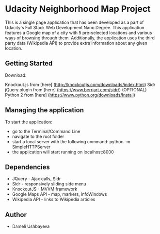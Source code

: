 # Udacity Neighborhood Map Project

This is a single page application that has been developed as a part of Udacity's Full Stack Web Development Nano Degree. This application features a Google map of a city with 5 pre-selected locations and various ways of browsing through them. Additionally, the application uses the third party data (Wikipedia API) to provide extra information about any given location.

## Getting Started

Download:

Knockout.js from [here] (http://knockoutjs.com/downloads/index.html)
Sidr jQuery plugin from [here] (https://www.berriart.com/sidr/)
(OPTIONAL) Python 2 from [here] (https://www.python.org/downloads/Install)

## Managing the application

To start the application:
* go to the Terminal/Command Line
* navigate to the root folder
* start a local server with the following command: python -m SimpleHTTPServer
* the application will start running on localhost:8000

## Dependencies

* JQuery - Ajax calls, Sidr
* Sidr - responsively sliding side menu
* KnockoutJS - MVVM framework
* Google Maps API - map, markers, infoWindows
* Wikipedia API - links to Wikipedia articles


## Author

* Dameli Ushbayeva


